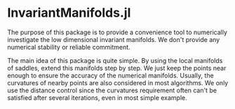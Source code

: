 # InvariantManifolds.jl

The purpose of this package is to provide a convenience tool to numerically investigate the low dimensional
invariant manifolds. We don't provide any numerical stability or reliable commitment. 

The main idea of this package is quite simple. By using the local manifolds of saddles, extend this manifolds
step by step. We just keep the points near enough to ensure the accuracy of the numerical manifolds. Usually,
the curvatures of nearby points are also considered in most algorithms. We only use the distance control since the curvatures requirement often can't be satisfied after several iterations, even in most simple example.
